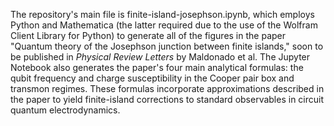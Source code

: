 The repository's main file is finite-island-josephson.ipynb, which employs Python and Mathematica (the latter required due to the use of the Wolfram Client Library for Python) to generate all of the figures in the paper "Quantum theory of the Josephson junction between finite islands," soon to be published in _Physical Review Letters_ by Maldonado et al. The Jupyter Notebook also generates the paper's four main analytical formulas: the qubit frequency and charge susceptibility in the Cooper pair box and transmon regimes. These formulas incorporate approximations described in the paper to yield finite-island corrections to standard observables in circuit quantum electrodynamics.
